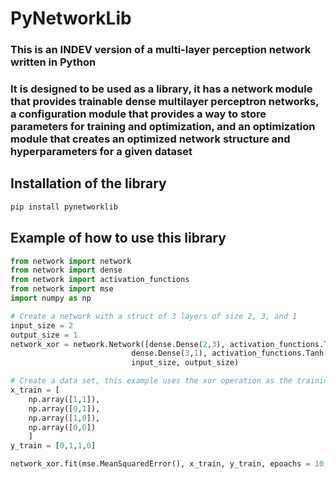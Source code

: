# PyNetworkLib

### This is an INDEV version of a multi-layer perception network written in Python

### It is designed to be used as a library, it has a network module that provides trainable dense multilayer perceptron networks, a configuration module that provides a way to store parameters for training and optimization, and an optimization module that creates an optimized network structure and hyperparameters for a given dataset

## Installation of the library

```bash
pip install pynetworklib
```

## Example of how to use this library

```python
from network import network
from network import dense
from network import activation_functions
from network import mse
import numpy as np

# Create a network with a struct of 3 layers of size 2, 3, and 1
input_size = 2
output_size = 1
network_xor = network.Network([dense.Dense(2,3), activation_functions.Tanh(), 
                           dense.Dense(3,1), activation_functions.Tanh()], 
                           input_size, output_size)

# Create a data set, this example uses the xor operation as the training output
x_train = [
    np.array([1,1]),
    np.array([0,1]),
    np.array([1,0]),
    np.array([0,0])
    ]
y_train = [0,1,1,0]

network_xor.fit(mse.MeanSquaredError(), x_train, y_train, epoachs = 10, verbose = True)


```
